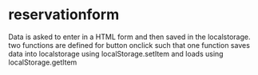 ﻿# reservationform
Data is asked to enter in a HTML form and then saved in the localstorage.
two functions are defined for button onclick such that one function saves data into localstorage using localStorage.setItem and loads using localStorage.getItem
